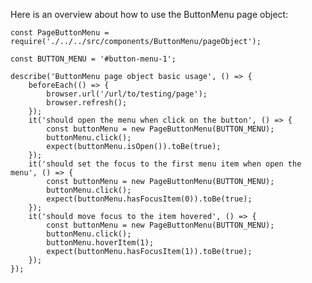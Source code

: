 Here is an overview about how to use the ButtonMenu page object:

    const PageButtonMenu = require('./../../src/components/ButtonMenu/pageObject');

    const BUTTON_MENU = '#button-menu-1';

    describe('ButtonMenu page object basic usage', () => {
        beforeEach(() => {
            browser.url('/url/to/testing/page');
            browser.refresh();
        });
        it('should open the menu when click on the button', () => {
            const buttonMenu = new PageButtonMenu(BUTTON_MENU);
            buttonMenu.click();
            expect(buttonMenu.isOpen()).toBe(true);
        });
        it('should set the focus to the first menu item when open the menu', () => {
            const buttonMenu = new PageButtonMenu(BUTTON_MENU);
            buttonMenu.click();
            expect(buttonMenu.hasFocusItem(0)).toBe(true);
        });
        it('should move focus to the item hovered', () => {
            const buttonMenu = new PageButtonMenu(BUTTON_MENU);
            buttonMenu.click();
            buttonMenu.hoverItem(1);
            expect(buttonMenu.hasFocusItem(1)).toBe(true);
        });
    });
